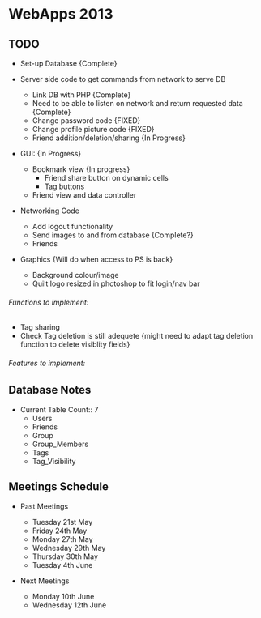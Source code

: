 # WebApps 2013

  
## TODO

 - Set-up Database {Complete}  
 - Server side code to get commands from network to serve DB  
    - Link DB with PHP {Complete}
    - Need to be able to listen on network and return requested data {Complete}  
    - Change password code {FIXED}  
    - Change profile picture code {FIXED}  
    - Friend addition/deletion/sharing {In Progress}  

 - GUI: {In Progress}
    - Bookmark view {In progress}
        - Friend share button on dynamic cells
        - Tag buttons
    - Friend view and data controller

 - Networking Code
    - Add logout functionality
    - Send images to and from database {Complete?}
    - Friends

 - Graphics {Will do when access to PS is back}
    - Background colour/image
    - Quilt logo resized in photoshop to fit login/nav bar



###### Functions to implement:
  
 - Tag sharing  
 - Check Tag deletion is still adequete {might need to adapt tag deletion function to delete visiblity fields}   
  
###### Features to implement:  
  
  
  
## Database Notes

 - Current Table Count:: 7  
    - Users  
    - Friends  
    - Group  
    - Group_Members  
    - Tags  
    - Tag_Visibility  


## Meetings Schedule

 - Past Meetings  
    - Tuesday 21st May  
    - Friday 24th May  
    - Monday 27th May  
    - Wednesday 29th May  
    - Thursday 30th May  
    - Tuesday 4th June 
    
 - Next Meetings  
    - Monday 10th June  
    - Wednesday 12th June  
